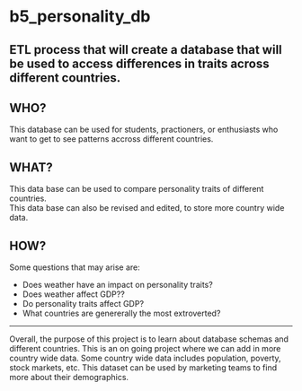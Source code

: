 # b5_personality_db
ETL process that will create a database that will be used to access differences in traits across different countries.
----

## WHO?  
This database can be used for students, practioners, or enthusiasts who want to get to see patterns accross different countries.

## WHAT?
This data base can be used to compare personality traits of different countries.  
This data base can also be revised and edited, to store more country wide data.  

## HOW?
Some questions that may arise are:
* Does weather have an impact on personality traits?
* Does weather affect GDP??
* Do personality traits affect GDP?
* What countries are genererally the most extroverted?

------
Overall, the purpose of this project is to learn about database schemas and different countries. This is an on going project where we can add in more country wide data. Some country wide data includes population, poverty, stock markets, etc. This dataset can be used by marketing teams to find more about their demographics.

